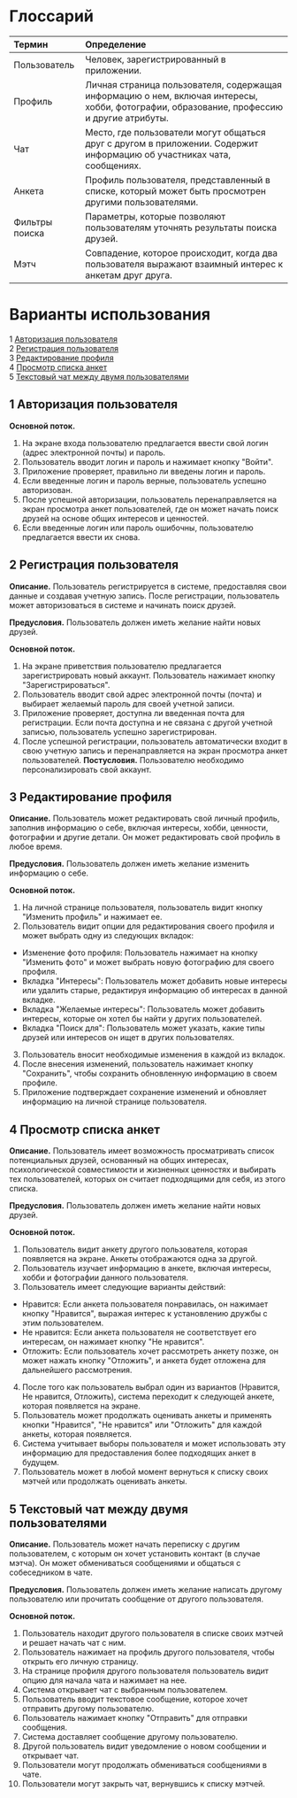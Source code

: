 # Глоссарий

| Термин | Определение |
|:--|:--|
| Пользователь | Человек, зарегистрированный в приложении. |
| Профиль | Личная страница пользователя, содержащая информацию о нем, включая интересы, хобби, фотографии, образование, профессию и другие атрибуты. |
| Чат  | Место, где пользователи могут общаться друг с другом в приложении. Содержит информацию об участниках чата, сообщениях. |  
| Анкета | Профиль пользователя, представленный в списке, который может быть просмотрен другими пользователями. |
| Фильтры поиска | Параметры, которые позволяют пользователям уточнять результаты поиска друзей. |
| Мэтч | Совпадение, которое происходит, когда два пользователя выражают взаимный интерес к анкетам друг друга. |

# Варианты использования

1 [Авторизация пользователя](#log_in_to_your_account)  
2 [Регистрация пользователя](#sign_up)    
3 [Редактирование профиля](#edit_profile)  
4 [Просмотр cписка анкет](#view_list)  
5 [Текстовый чат между двумя пользователями](#text_chat)  

<a name="log_in_to_your_account"/>

## 1 Авторизация пользователя

**Основной поток.**
1. На экране входа пользователю предлагается ввести свой логин (адрес электронной почты) и пароль.
2. Пользователь вводит логин и пароль и нажимает кнопку "Войти".
3. Приложение проверяет, правильно ли введены логин и пароль.
4. Если введенные логин и пароль верные, пользователь успешно авторизован.
5. После успешной авторизации, пользователь перенаправляется на экран просмотра анкет пользователей, где он может начать поиск друзей на основе общих интересов и ценностей.
6. Если введенные логин или пароль ошибочны, пользователю предлагается ввести их снова.

<a name="sign_up"/>

## 2 Регистрация пользователя

**Описание.** Пользователь регистрируется в системе, предоставляя свои данные и создавая учетную запись. После регистрации, пользователь может авторизоваться в системе и начинать поиск друзей.

**Предусловия.** Пользователь должен иметь желание найти новых друзей.

**Основной поток.**
1. На экране приветствия пользователю предлагается зарегистрировать новый аккаунт. Пользователь нажимает кнопку "Зарегистрироваться".
2. Пользователь вводит свой адрес электронной почты (почта) и выбирает желаемый пароль для своей учетной записи.
3. Приложение проверяет, доступна ли введенная почта для регистрации. Если почта доступна и не связана с другой учетной записью, пользователь успешно зарегистрирован.
4. После успешной регистрации, пользователь автоматически входит в свою учетную запись и перенаправляется на экран просмотра анкет пользователей.
**Постусловия.** Пользователю необходимо персонализировать свой аккаунт.

<a name="edit_profile"/>

## 3 Редактирование профиля

**Описание.** Пользователь может редактировать свой личный профиль, заполнив информацию о себе, включая интересы, хобби, ценности, фотографии и другие детали. Он может редактировать свой профиль в любое время.

**Предусловия.** Пользователь должен иметь желание изменить информацию о себе. 

**Основной поток.**
1. На личной странице пользователя, пользователь видит кнопку "Изменить профиль" и нажимает ее.
2. Пользователь видит опции для редактирования своего профиля и может выбрать одну из следующих вкладок:
- Изменение фото профиля: Пользователь нажимает на кнопку "Изменить фото" и может выбрать новую фотографию для своего профиля.
- Вкладка "Интересы": Пользователь может добавить новые интересы или удалить старые, редактируя информацию об интересах в данной вкладке.
- Вкладка "Желаемые интересы": Пользователь может добавить интересы, которые он хотел бы найти у других пользователей.
- Вкладка "Поиск для": Пользователь может указать, какие типы друзей или интересов он ищет в других пользователях.
3. Пользователь вносит необходимые изменения в каждой из вкладок.
4. После внесения изменений, пользователь нажимает кнопку "Сохранить", чтобы сохранить обновленную информацию в своем профиле.
5. Приложение подтверждает сохранение изменений и обновляет информацию на личной странице пользователя.

<a name="view_list"/>

## 4 Просмотр списка анкет

**Описание.** Пользователь имеет возможность просматривать список потенциальных друзей, основанный на общих интересах, психологической совместимости и жизненных ценностях и выбирать тех пользователей, которых он считает подходящими для себя, из этого списка.  

**Предусловия.** Пользователь должен иметь желание найти новых друзей. 

**Основной поток.**
1. Пользователь видит анкету другого пользователя, которая появляется на экране. Анкеты отображаются одна за другой.
2. Пользователь изучает информацию в анкете, включая интересы, хобби и фотографии данного пользователя.
3. Пользователь имеет следующие варианты действий:
- Нравится: Если анкета пользователя понравилась, он нажимает кнопку "Нравится", выражая интерес к установлению дружбы с этим пользователем.
- Не нравится: Если анкета пользователя не соответствует его интересам, он нажимает кнопку "Не нравится".
- Отложить: Если пользователь хочет рассмотреть анкету позже, он может нажать кнопку "Отложить", и анкета будет отложена для дальнейшего рассмотрения.
4. После того как пользователь выбрал один из вариантов (Нравится, Не нравится, Отложить), система переходит к следующей анкете, которая появляется на экране.
5. Пользователь может продолжать оценивать анкеты и применять кнопки "Нравится", "Не нравится" или "Отложить" для каждой анкеты, которая появляется.
6. Система учитывает выборы пользователя и может использовать эту информацию для предоставления более подходящих анкет в будущем.
7. Пользователь может в любой момент вернуться к списку своих мэтчей или продолжать оценивать анкеты.

<a name="text_chat"/>

## 5 Текстовый чат между двумя пользователями

**Описание.** Пользователь может начать переписку с другим пользователем, с которым он хочет установить контакт (в случае мэтча). Он может обмениваться сообщениями и общаться с собеседником в чате.

**Предусловия.** Пользователь должен иметь желание написать другому пользователю или прочитать сообщение от другого пользователя.

**Основной поток.**
1. Пользователь находит другого пользователя в списке своих мэтчей и решает начать чат с ним.
2. Пользователь нажимает на профиль другого пользователя, чтобы открыть его личную страницу.
3. На странице профиля другого пользователя пользователь видит опцию для начала чата и нажимает на нее.
4. Система открывает чат с выбранным пользователем.
5. Пользователь вводит текстовое сообщение, которое хочет отправить другому пользователю.
6. Пользователь нажимает кнопку "Отправить" для отправки сообщения.
7. Система доставляет сообщение другому пользователю.
8. Другой пользователь видит уведомление о новом сообщении и открывает чат.
9. Пользователи могут продолжать обмениваться сообщениями в чате.
10. Пользователи могут закрыть чат, вернувшись к списку мэтчей.
